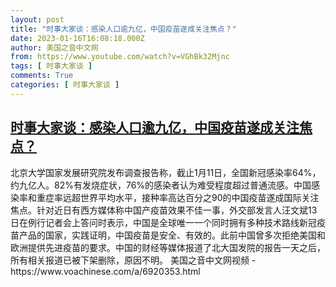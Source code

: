 ```yaml
---
layout: post
title: "时事大家谈：感染人口逾九亿，中国疫苗遂成关注焦点？"
date: 2023-01-16T16:08:18.000Z
author: 美国之音中文网
from: https://www.youtube.com/watch?v=VGhBk32Mjnc
tags: [ 时事大家谈 ]
comments: True
categories: [ 时事大家谈 ]
---
```

<!--1673885298000-->
[时事大家谈：感染人口逾九亿，中国疫苗遂成关注焦点？](https://www.youtube.com/watch?v=VGhBk32Mjnc)
------

<div>
北京大学国家发展研究院发布调查报告称，截止1月11日，全国新冠感染率64%，约九亿人。82%有发烧症状，76%的感染者认为难受程度超过普通流感。中国感染率和重症率远超世界平均水平，接种率高达百分之90的中国疫苗遂成国际关注焦点。针对近日有西方媒体称中国产疫苗效果不佳一事，外交部发言人汪文斌13日在例行记者会上答问时表示，中国是全球唯一一个同时拥有多种技术路线新冠疫苗产品的国家，实践证明，中国疫苗是安全、有效的。此前中国曾多次拒绝美国和欧洲提供先进疫苗的要求。中国的财经等媒体报道了北大国发院的报告一天之后，所有相关报道已被下架删除，原因不明。 美国之音中文网视频 - https://www.voachinese.com/a/6920353.html
</div>
